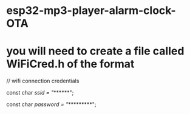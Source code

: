 # esp32-mp3-player-alarm-clock-OTA

# you will need to create a file called WiFiCred.h of the format

// wifi connection credentials


const char *ssid = "*******";


const char *password = "**********";


